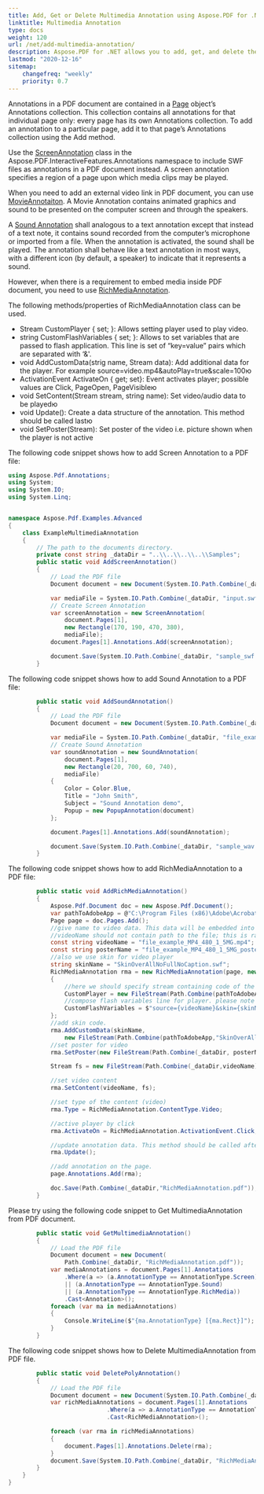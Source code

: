 ```yaml
---
title: Add, Get or Delete Multimedia Annotation using Aspose.PDF for .NET
linktitle: Multimedia Annotation
type: docs
weight: 120
url: /net/add-multimedia-annotation/
description: Aspose.PDF for .NET allows you to add, get, and delete the multimedia annotation from your PDF document.
lastmod: "2020-12-16"
sitemap:
    changefreq: "weekly"
    priority: 0.7
---
```


Annotations in a PDF document are contained in a [Page](https://apireference.aspose.com/pdf/net/aspose.pdf/page) object’s Annotations collection. This collection contains all annotations for that individual page only: every page has its own Annotations collection. To add an annotation to a particular page, add it to that page’s Annotations collection using the Add method. 

Use the [ScreenAnnotation](https://apireference.aspose.com/pdf/net/aspose.pdf.annotations/screenannotation) class in the Aspose.PDF.InteractiveFeatures.Annotations namespace to include SWF files as annotations in a PDF document instead. A screen annotation specifies a region of a page upon which media clips may be played.

When you need to add an external video link in PDF document, you can use [MovieAnnotaiton](https://apireference.aspose.com/pdf/net/aspose.pdf.annotations/movieannotation). 
A Movie Annotation contains animated graphics and sound to be presented on the computer screen and through the speakers.

A [Sound Annotation](https://apireference.aspose.com/pdf/net/aspose.pdf.annotations/soundannotation) shall analogous to a text annotation except that instead of a text note, it contains sound recorded from the computer’s microphone or imported from a file. When the annotation is activated, the sound shall be played. The annotation shall behave like a text annotation in most ways, with a different icon (by default, a speaker) to indicate that it represents a sound. 

However, when there is a requirement to embed media inside PDF document, you need to use [RichMediaAnnotation](https://apireference.aspose.com/pdf/net/aspose.pdf.annotations/richmediaannotation).

The following methods/properties of RichMediaAnnotation class can be used.

- Stream CustomPlayer { set; }: Allows setting player used to play video.
- string CustomFlashVariables { set; }: Allows to set variables that are passed to flash application. This line is set of “key=value” pairs which are separated with ‘&'.
- void AddCustomData(strig name, Stream data):  Add additional data for the player. For example source=video.mp4&autoPlay=true&scale=100ю
- ActivationEvent ActivateOn { get; set}:  Event activates player; possible values are Click, PageOpen, PageVisibleю
- void SetContent(Stream stream, string name): Set video/audio data to be playedю
- void Update():  Create a data structure of the annotation. This method should be called lastю
- void SetPoster(Stream): Set poster of the video i.e. picture shown when the player is not active

The following code snippet shows how to add Screen Annotation to a PDF file: 

```csharp
using Aspose.Pdf.Annotations;
using System;
using System.IO;
using System.Linq;


namespace Aspose.Pdf.Examples.Advanced
{
    class ExampleMultimediaAnnotation
    {
        // The path to the documents directory.
        private const string _dataDir = "..\\..\\..\\..\\Samples";
        public static void AddScreenAnnotation()
        {
            // Load the PDF file
            Document document = new Document(System.IO.Path.Combine(_dataDir, "sample.pdf"));

            var mediaFile = System.IO.Path.Combine(_dataDir, "input.swf");
            // Create Screen Annotation 
            var screenAnnotation = new ScreenAnnotation(
                document.Pages[1],
                new Rectangle(170, 190, 470, 380),
                mediaFile);
            document.Pages[1].Annotations.Add(screenAnnotation);

            document.Save(System.IO.Path.Combine(_dataDir, "sample_swf.pdf"));
        }
```

The following code snippet shows how to add Sound Annotation to a PDF file: 

```csharp
        public static void AddSoundAnnotation()
        {
            // Load the PDF file
            Document document = new Document(System.IO.Path.Combine(_dataDir, "sample.pdf"));

            var mediaFile = System.IO.Path.Combine(_dataDir, "file_example_WAV_1MG.wav");
            // Create Sound Annotation 
            var soundAnnotation = new SoundAnnotation(
                document.Pages[1],
                new Rectangle(20, 700, 60, 740),
                mediaFile)
            {
                Color = Color.Blue,
                Title = "John Smith",
                Subject = "Sound Annotation demo",
                Popup = new PopupAnnotation(document)
            };

            document.Pages[1].Annotations.Add(soundAnnotation);

            document.Save(System.IO.Path.Combine(_dataDir, "sample_wav.pdf"));
        }
```

The following code snippet shows how to add RichMediaAnnotation to a PDF file:

```csharp
        public static void AddRichMediaAnnotation()
        {
            Aspose.Pdf.Document doc = new Aspose.Pdf.Document();
            var pathToAdobeApp = @"C:\Program Files (x86)\Adobe\Acrobat 2017\Acrobat\Multimedia Skins";
            Page page = doc.Pages.Add();
            //give name to video data. This data will be embedded into document with this name and referenced from flash variables by this name.
            //videoName should not contain path to the file; this is rather "key" to access data inside of the PDF document
            const string videoName = "file_example_MP4_480_1_5MG.mp4";
            const string posterName = "file_example_MP4_480_1_5MG_poster.jpg";
            //also we use skin for video player
            string skinName = "SkinOverAllNoFullNoCaption.swf";
            RichMediaAnnotation rma = new RichMediaAnnotation(page, new Aspose.Pdf.Rectangle(100, 500, 300, 600))
            {
                //here we should specify stream containing code of the video player
                CustomPlayer = new FileStream(Path.Combine(pathToAdobeApp,"Players","Videoplayer.swf"), FileMode.Open, FileAccess.Read),
                //compose flash variables line for player. please note that different players may have different format of the flash variables line. Refer to documentation for your player.
                CustomFlashVariables = $"source={videoName}&skin={skinName}"
            };
            //add skin code.
            rma.AddCustomData(skinName, 
                new FileStream(Path.Combine(pathToAdobeApp,"SkinOverAllNoFullNoCaption.swf"), FileMode.Open, FileAccess.Read));
            //set poster for video
            rma.SetPoster(new FileStream(Path.Combine(_dataDir, posterName), FileMode.Open, FileAccess.Read));

            Stream fs = new FileStream(Path.Combine(_dataDir,videoName), FileMode.Open, FileAccess.Read);

            //set video content
            rma.SetContent(videoName, fs);

            //set type of the content (video)
            rma.Type = RichMediaAnnotation.ContentType.Video;

            //active player by click
            rma.ActivateOn = RichMediaAnnotation.ActivationEvent.Click;

            //update annotation data. This method should be called after all assignments/setup. This method initializes data structure of the annotation and embeds required data.
            rma.Update();

            //add annotation on the page.
            page.Annotations.Add(rma);

            doc.Save(Path.Combine(_dataDir,"RichMediaAnnotation.pdf"));
        }
```

Please try using the following code snippet to Get MultimediaAnnotation from PDF document.

```csharp
        public static void GetMultimediaAnnotation()
        {
            // Load the PDF file
            Document document = new Document(
                Path.Combine(_dataDir, "RichMediaAnnotation.pdf"));
            var mediaAnnotations = document.Pages[1].Annotations
                .Where(a => (a.AnnotationType == AnnotationType.Screen)
                || (a.AnnotationType == AnnotationType.Sound)
                || (a.AnnotationType == AnnotationType.RichMedia))
                .Cast<Annotation>();
            foreach (var ma in mediaAnnotations)
            {
                Console.WriteLine($"{ma.AnnotationType} [{ma.Rect}]");
            }
        }
```

The following code snippet shows how to Delete MultimediaAnnotation from PDF file.

```csharp
        public static void DeletePolyAnnotation()
        {
            // Load the PDF file
            Document document = new Document(System.IO.Path.Combine(_dataDir, "RichMediaAnnotation.pdf"));
            var richMediaAnnotations = document.Pages[1].Annotations
                            .Where(a => a.AnnotationType == AnnotationType.RichMedia)
                            .Cast<RichMediaAnnotation>();

            foreach (var rma in richMediaAnnotations)
            {
                document.Pages[1].Annotations.Delete(rma);
            }
            document.Save(System.IO.Path.Combine(_dataDir, "RichMediaAnnotation_del.pdf"));
        }
    }
}
```
